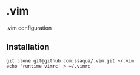 # .vim
.vim configuration

## Installation

    git clone git@github.com:ssaqua/.vim.git ~/.vim
    echo 'runtime vimrc' > ~/.vimrc
